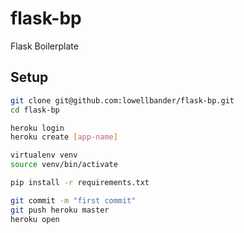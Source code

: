 # flask-bp

Flask Boilerplate

## Setup

````bash
git clone git@github.com:lowellbander/flask-bp.git
cd flask-bp

heroku login
heroku create [app-name]

virtualenv venv
source venv/bin/activate

pip install -r requirements.txt

git commit -m "first commit"
git push heroku master
heroku open
````
